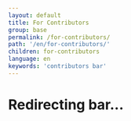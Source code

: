 ```yaml
---
layout: default
title: For Contributors
group: base
permalink: /for-contributors/
path: '/en/for-contributors/'
children: for-contributors
language: en
keywords: 'contributors bar'
---
```


# Redirecting bar...
<!-- end -->
<script>
    window.location.replace("https://github.com/input-output-hk/cardano-sl/blob/develop/CONTRIBUTING.md");
</script>
